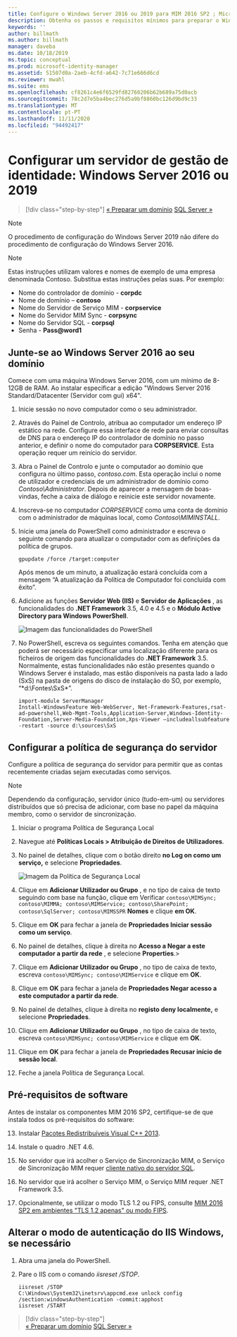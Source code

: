 ```yaml
---
title: Configure o Windows Server 2016 ou 2019 para MIM 2016 SP2 ; Microsoft Docs
description: Obtenha os passos e requisitos mínimos para preparar o Windows Server 2016 ou 2019 para trabalhar com o MIM 2016 SP2.
keywords: ''
author: billmath
ms.author: billmath
manager: daveba
ms.date: 10/18/2019
ms.topic: conceptual
ms.prod: microsoft-identity-manager
ms.assetid: 51507d0a-2aeb-4cfd-a642-7c71e666d6cd
ms.reviewer: mwahl
ms.suite: ems
ms.openlocfilehash: cf8261c4e6f6529fd82760206b62b689a75d0acb
ms.sourcegitcommit: 78c2d7e5ba4bec276d5a9bf8860bc126d9bd9c33
ms.translationtype: MT
ms.contentlocale: pt-PT
ms.lasthandoff: 11/11/2020
ms.locfileid: "94492417"
---
```

# <a name="set-up-an-identity-management-server-windows-server-2016-or-2019"></a>Configurar um servidor de gestão de identidade: Windows Server 2016 ou 2019

> [!div class="step-by-step"]
> [« Preparar um domínio](preparing-domain.md) 
>  [SQL Server »](prepare-server-sql2016.md)
> 

> [!NOTE]
> O procedimento de configuração do Windows Server 2019 não difere do procedimento de configuração do Windows Server 2016.


> [!NOTE]
> Estas instruções utilizam valores e nomes de exemplo de uma empresa denominada Contoso. Substitua estas instruções pelas suas. Por exemplo:
> - Nome do controlador de domínio - **corpdc**
> - Nome de domínio – **contoso**
> - Nome do Servidor de Serviço MIM - **corpservice**
> - Nome do Servidor MIM Sync - **corpsync**
> - Nome do Servidor SQL - **corpsql**
> - Senha - <strong>Pass@word1</strong>

## <a name="join-windows-server-2016-to-your-domain"></a>Junte-se ao Windows Server 2016 ao seu domínio

Comece com uma máquina Windows Server 2016, com um mínimo de 8-12GB de RAM. Ao instalar especificar a edição "Windows Server 2016 Standard/Datacenter (Servidor com gui) x64".

1. Inicie sessão no novo computador como o seu administrador.

2. Através do Painel de Controlo, atribua ao computador um endereço IP estático na rede. Configure essa interface de rede para enviar consultas de DNS para o endereço IP do controlador de domínio no passo anterior, e definir o nome do computador para **CORPSERVICE**.  Esta operação requer um reinício do servidor.

3. Abra o Painel de Controlo e junte o computador ao domínio que configura no último passo, *contoso.com*.  Esta operação inclui o nome de utilizador e credenciais de um administrador de domínio como *Contoso\Administrator*.  Depois de aparecer a mensagem de boas-vindas, feche a caixa de diálogo e reinicie este servidor novamente.

4. Inscreva-se no computador *CORPSERVICE* como uma conta de domínio com o administrador de máquinas local, como *Contoso\MIMINSTALL*.


5. Inicie uma janela do PowerShell como administrador e escreva o seguinte comando para atualizar o computador com as definições da política de grupos.

    ```
    gpupdate /force /target:computer
    ```

    Após menos de um minuto, a atualização estará concluída com a mensagem “A atualização da Política de Computador foi concluída com êxito”.

6. Adicione as funções **Servidor Web (IIS)** e **Servidor de Aplicações** , as funcionalidades do **.NET Framework** 3.5, 4.0 e 4.5 e o **Módulo Active Directory para Windows PowerShell**.

    ![Imagem das funcionalidades do PowerShell](media/MIM-DeployWS2.png)

7. No PowerShell, escreva os seguintes comandos. Tenha em atenção que poderá ser necessário especificar uma localização diferente para os ficheiros de origem das funcionalidades do **.NET Framework** 3.5. Normalmente, estas funcionalidades não estão presentes quando o Windows Server é instalado, mas estão disponíveis na pasta lado a lado (SxS) na pasta de origens do disco de instalação do SO, por exemplo, “*d:\Fontes\SxS\*”.

    ```
    import-module ServerManager
    Install-WindowsFeature Web-WebServer, Net-Framework-Features,rsat-ad-powershell,Web-Mgmt-Tools,Application-Server,Windows-Identity-Foundation,Server-Media-Foundation,Xps-Viewer –includeallsubfeature -restart -source d:\sources\SxS
    ```

## <a name="configure-the-server-security-policy"></a>Configurar a política de segurança do servidor

Configure a política de segurança do servidor para permitir que as contas recentemente criadas sejam executadas como serviços.
> [!NOTE] 
> Dependendo da configuração, servidor único (tudo-em-um) ou servidores distribuídos que só precisa de adicionar, com base no papel da máquina membro, como o servidor de sincronização. 

1. Iniciar o programa Política de Segurança Local

2. Navegue até **Políticas Locais > Atribuição de Direitos de Utilizadores**.

3. No painel de detalhes, clique com o botão direito **no Log on como um serviço,** e selecione **Propriedades**.

    ![Imagem da Política de Segurança Local](media/MIM-DeployWS3.png)

4. Clique em **Adicionar Utilizador ou Grupo** , e no tipo de caixa de texto seguindo com base na função, clique em Verificar `contoso\MIMSync; contoso\MIMMA; contoso\MIMService; contoso\SharePoint; contoso\SqlServer; contoso\MIMSSPR` **Nomes** e clique **em OK**.

5. Clique em **OK** para fechar a janela de **Propriedades Iniciar sessão como um serviço**.

6.  No painel de detalhes, clique à direita no **Acesso a Negar a este computador a partir da rede** , e selecione **Properties**.>

7. Clique em **Adicionar Utilizador ou Grupo** , no tipo de caixa de texto, escreva `contoso\MIMSync; contoso\MIMService` e clique em **OK**.

8. Clique em **OK** para fechar a janela de **Propriedades Negar acesso a este computador a partir da rede**.

9. No painel de detalhes, clique à direita no **registo deny localmente,** e selecione **Propriedades**.

10. Clique em **Adicionar Utilizador ou Grupo** , no tipo de caixa de texto, escreva `contoso\MIMSync; contoso\MIMService` e clique em **OK**.

11. Clique em **OK** para fechar a janela de **Propriedades Recusar início de sessão local**.

12. Feche a janela Política de Segurança Local.

## <a name="software-prerequisites"></a>Pré-requisitos de software

Antes de instalar os componentes MIM 2016 SP2, certifique-se de que instala todos os pré-requisitos do software:

13. Instalar [Pacotes Redistribuíveis Visual C++ 2013](https://www.microsoft.com/download/details.aspx?id=40784).

14. Instale o quadro .NET 4.6.

15. No servidor que irá acolher o Serviço de Sincronização MIM, o Serviço de Sincronização MIM requer [cliente nativo do servidor SQL](https://www.microsoft.com/download/details.aspx?id=50402).

16. No servidor que irá acolher o Serviço MIM, o Serviço MIM requer .NET Framework 3.5.

17. Opcionalmente, se utilizar o modo TLS 1.2 ou FIPS, consulte [MIM 2016 SP2 em ambientes "TLS 1.2 apenas" ou modo FIPS](preparing-tls.md).

## <a name="change-the-iis-windows-authentication-mode-if-needed"></a>Alterar o modo de autenticação do IIS Windows, se necessário

1.  Abra uma janela do PowerShell.

2.  Pare o IIS com o comando *iisreset /STOP*.

    ```
    iisreset /STOP
    C:\Windows\System32\inetsrv\appcmd.exe unlock config /section:windowsAuthentication -commit:apphost
    iisreset /START
    ```

> [!div class="step-by-step"]  
> [« Preparar um domínio](preparing-domain.md) 
>  [SQL Server »](prepare-server-sql2016.md)
